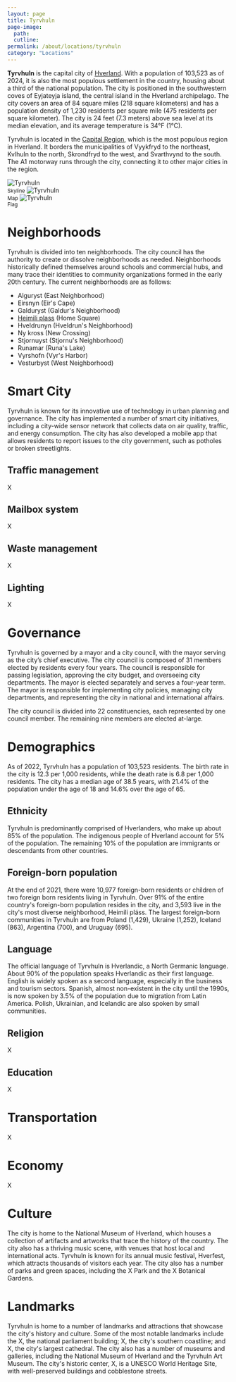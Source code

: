 ```yaml
---
layout: page
title: Tyrvhuln
page-image: 
  path:  
  cutline: 
permalink: /about/locations/tyrvhuln
category: "Locations"
---
```


**Tyrvhuln** is the capital city of [Hverland](/HUN/about/locations/hverland). With a population of 103,523 as of 2024, it is also the most populous settlement in the country, housing about a third of the national population. The city is positioned in the southwestern coves of Eyjateyja island, the central island in the Hverland archipelago. The city covers an area of 84 square miles (218 square kilometers) and has a population density of 1,230 residents per square mile (475 residents per square kilometer). The city is 24 feet (7.3 meters) above sea level at its median elevation, and its average temperature is 34°F (1°C). 

Tyrvhuln is located in the [Capital Region](/HUN/about/locations/capital), which is the most populous region in Hverland. It borders the municipalities of Vyykfryd to the northeast, Kvlhuln to the north, Skrondfryd to the west, and Svarthvynd to the south. The A1 motorway runs through the city, connecting it to other major cities in the region. 


<img src="{{ '/assets/img/hverhofn_skyline.jpg' | relative_url }}" alt="Tyrvhuln" class="img-fluid" style="max-width: 50%;">
<br/><small>Skyline</small>

<img src="{{ '/assets/img/Hverhofn_map.svg' | relative_url }}" alt="Tyrvhuln" class="img-fluid" style="max-width: 33%;">
<br/><small>Map</small>

<img src="{{ '/assets/img/hverhofn-flag.svg' | relative_url }}" alt="Tyrvhuln" class="img-fluid">
<br/><small>Flag</small>


# Neighborhoods
Tyrvhuln is divided into ten neighborhoods. The city council has the authority to create or dissolve neighborhoods as needed. Neighborhoods historically defined themselves around schools and commercial hubs, and many trace their identities to community organizations formed in the early 20th century. The current neighborhoods are as follows: 

* Alguryst (East Neighborhood)
* Eirsnyn (Eir's Cape)
* Galduryst (Galdur's Neighborhood)
* <a href="{{ '/about/locations/heimili-plass' | relative_url }}">Heimili plass</a> (Home Square)
* Hveldrunyn (Hveldrun's Neighborhood)
* Ny kross (New Crossing)
* Stjornuyst (Stjornu's Neighborhood)
* Runamar (Runa's Lake) 
* Vyrshofn (Vyr's Harbor)
* Vesturbyst (West Neighborhood)

# Smart City
Tyrvhuln is known for its innovative use of technology in urban planning and governance. The city has implemented a number of smart city initiatives, including a city-wide sensor network that collects data on air quality, traffic, and energy consumption. The city has also developed a mobile app that allows residents to report issues to the city government, such as potholes or broken streetlights. 

## Traffic management
X
## Mailbox system
X
## Waste management
X
## Lighting
X
# Governance
Tyrvhuln is governed by a mayor and a city council, with the mayor serving as the city’s chief executive. The city council is composed of 31 members elected by residents every four years. The council is responsible for passing legislation, approving the city budget, and overseeing city departments. The mayor is elected separately and serves a four-year term. The mayor is responsible for implementing city policies, managing city departments, and representing the city in national and international affairs.

The city council is divided into 22 constituencies, each represented by one council member. The remaining nine members are elected at-large. 

# Demographics
As of 2022, Tyrvhuln has a population of 103,523 residents. The birth rate in the city is 12.3 per 1,000 residents, while the death rate is 6.8 per 1,000 residents. The city has a median age of 38.5 years, with 21.4% of the population under the age of 18 and 14.6% over the age of 65. 

## Ethnicity
Tyrvhuln is predominantly comprised of Hverlanders, who make up about 85% of the population. The indigenous people of Hverland account for 5% of the population. The remaining 10% of the population are immigrants or descendants from other countries.

## Foreign-born population
At the end of 2021, there were 10,977 foreign-born residents or children of two foreign born residents living in Tyrvhuln. Over 91% of the entire country's foreign-born population resides in the city, and 3,593 live in the city's most diverse neighborhood, Heimili pláss. The largest foreign-born communities in Tyrvhuln are from Poland (1,429), Ukraine (1,252), Iceland (863), Argentina (700), and Uruguay (695).

## Language
The official language of Tyrvhuln is Hverlandic, a North Germanic language. About 90% of the population speaks Hverlandic as their first language. English is widely spoken as a second language, especially in the business and tourism sectors. Spanish, almost non-existent in the city until the 1990s, is now spoken by 3.5% of the population due to migration from Latin America. Polish, Ukrainian, and Icelandic are also spoken by small communities.

## Religion
X
## Education
X
# Transportation
X
# Economy
X

# Culture
The city is home to the National Museum of Hverland, which houses a collection of artifacts and artworks that trace the history of the country. The city also has a thriving music scene, with venues that host local and international acts. Tyrvhuln is known for its annual music festival, Hverfest, which attracts thousands of visitors each year. The city also has a number of parks and green spaces, including the X Park and the X Botanical Gardens.

# Landmarks
Tyrvhuln is home to a number of landmarks and attractions that showcase the city's history and culture. Some of the most notable landmarks include the X, the national parliament building; X, the city's southern coastline; and X, the city's largest cathedral. The city also has a number of museums and galleries, including the National Museum of Hverland and the Tyrvhuln Art Museum. The city's historic center, X, is a UNESCO World Heritage Site, with well-preserved buildings and cobblestone streets.